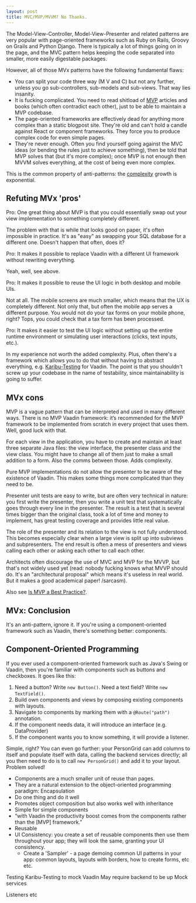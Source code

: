 ```yaml
---
layout: post
title: MVC/MVP/MVVM? No Thanks.
---
```


The Model-View-Controller, Model-View-Presenter and related patterns are very
popular with page-oriented frameworks such as Ruby on Rails, Groovy on Grails
and Python Django. There is typically a lot of things going on in the page, and
the MVC pattern helps keeping the code separated into smaller, more easily
digestable packages.

However, all of those MVx patterns have the following fundamental flaws:

* You can split your code three way (M V and C) but not any further, unless you
  go sub-controllers, sub-models and sub-views. That way lies insanity.
* It is fucking complicated. You need to read shitload of [MVP](https://en.wikipedia.org/wiki/Model%E2%80%93view%E2%80%93controller)
  articles and books (which often contradict each other), just to be able to
  maintain a MVP codebase.
* The page-oriented frameworks are effectively dead for anything more complex than
  a static blogpost site. They're old and can't hold a candle
  against React or component frameworks. They force you to produce complex code
  for even simple pages.
* They're never enough. Often you find yourself going against the MVC ideas (or bending
  the rules just to achieve something), then be told that MVP solves that (but it's more complex);
  once MVP is not enough then MVVM solves everything, at the cost of being even more complex.

This is the common property of anti-patterns: the [complexity](../on-complexity/) growth is exponential.

## Refuting MVx 'pros'

Pro: One great thing about MVP is that you could essentially swap out your view
implementation to something completely different.

The problem with that is while that
looks good on paper, it's often impossible in practice. It's as "easy" as swapping your
SQL database for a different one. Doesn't happen that often, does it?

Pro: It makes it possible to replace Vaadin with a different UI framework without rewriting everything.

Yeah, well, see above.

Pro: It makes it possible to reuse the UI logic in both desktop and mobile UIs.

Not at all. The mobile screens are much smaller, which means that the UX is completely different.
Not only that, but often the mobile app serves a different purpose. You would not
do your tax forms on your mobile phone, right? Tops, you could check that a tax form has been processed.

Pro: It makes it easier to test the UI logic without setting up the entire runtime
environment or simulating user interactions (clicks, text inputs, etc.).

In my experience not worth the added complexity. Plus, often there's a framework which
allows you to do that without having to abstract everything, e.g. [Karibu-Testing](https://github.com/mvysny/karibu-testing/) for
Vaadin. The point is that you shouldn't screw up your codebase in the name of testability,
since maintainability is going to suffer.

## MVx cons

MVP is a vague pattern that can be interpreted and used in many different ways.
There is no MVP Vaadin framework: it’s recommended for the MVP framework to be
implemented from scratch in every project that uses them. Well, good luck with that.

For each view in the application, you have to create and maintain at least three separate Java files:
the view interface, the presenter class and the view class. You might have to change all
of them just to make a small addition to a form.
Also the comms between those. Adds complexity.

Pure MVP implementations do not allow the presenter to be aware of the existence of Vaadin.
This makes some things more complicated than they need to be.

Presenter unit tests are easy to write, but are often very technical in nature:
you first write the presenter, then you write a unit test that systematically goes through every
line in the presenter. The result is a test that is several times bigger
than the original class, took a lot of time and money to implement,
has great testing coverage and provides little real value.

The role of the presenter and its relation to the view is not fully understood.
This becomes especially clear when a large view is split up into subviews and subpresenters.
The end result is often a mess of presenters and views calling each other or asking each other to call each other.

Architects often discourage the use of MVC and MVP for the MVVP, but that's not widely used yet
(read: nobody fucking knows what MVVP should do. It's an "architectural proposal"
which means it's useless in real world. But it makes a good academical paper! /sarcasm).

Also see [Is MVP a Best Practice?](https://vaadin.com/blog/is-mvp-a-best-practice-).

## MVx: Conclusion

It's an anti-pattern, ignore it. If you're using a component-oriented framework
such as Vaadin, there's something better: components.

## Component-Oriented Programming

If you ever used a component-oriented framework such as Java's Swing or Vaadin,
then you're familiar with components such as buttons and checkboxes. It goes like this:

1. Need a button? Write `new Button()`. Need a text field? Write `new TextField()`.
2. Build own components and views by composing existing components with layouts.
3. Navigate to components by marking them with a `@Route("path")` annotation.
4. If the component needs data, it will introduce an interface (e.g. DataProvider)
5. If the component wants you to know something, it will provide a listener.

Simple, right? You can even go further: your PersonGrid can add columns to itself
and populate itself with data, calling the backend services directly; all you
then need to do is to call `new PersonGrid()` and add it to your layout. Problem solved!

* Components are a much smaller unit of reuse than pages.
* They are a natural extension to the object-oriented programming paradigm: Encapsulation
* Do one thing and do it well
* Promotes object composition but also works well with inheritance
* Simple for simple components
* “with Vaadin the productivity boost comes from the components rather than the [MVP] framework.”
* Reusable
* UI Consistency: you create a set of reusable components then use them throughout your app;
  they will look the same, granting your UI consistency.
  * Create a 'Sampler' - a page demoing common UI patterns in your app: common layouts, layouts with
    borders, how to create forms, etc etc.


Testing
Karibu-Testing to mock Vaadin
May require backend to be up
Mock services

Listeners etc
